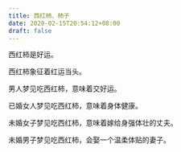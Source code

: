 ```yaml
---
title: 西红柿、柿子
date: 2020-02-15T20:54:12+08:00
draft: false
---
```


西红柿是好运。



西红柿象征着红运当头。



男人梦见吃西红柿，意味着交好运。



已婚女人梦见吃西红柿，意味着身体健康。



未婚女子梦见吃西红柿，意味着嫁给身强体壮的丈夫。



未婚男子梦见吃西红柿，会娶一个温柔体贴的妻子。

